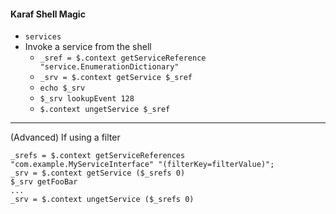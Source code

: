 #### Karaf Shell Magic
* `services`
*  Invoke a service from the shell 
   * `_sref = $.context getServiceReference "service.EnumerationDictionary"`
   * `_srv = $.context getService $_sref`
   * `echo $_srv`
   * `$_srv lookupEvent 128`
   * `$.context ungetService $_sref`

---

(Advanced) If using a filter

```
_srefs = $.context getServiceReferences "com.example.MyServiceInterface" "(filterKey=filterValue)";
_srv = $.context getService ($_srefs 0)
$_srv getFooBar
...
_srv = $.context ungetService ($_srefs 0)
```